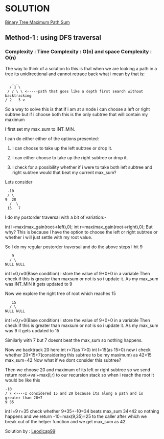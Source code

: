 # SOLUTION

[Binary Tree Maximum Path Sum](https://leetcode.com/problems/binary-tree-level-order-traversal/)

## Method-1 : using DFS traversal

### Complexity : Time Complexity : O(n) and space Complexity : O(n)

The way to think of a solution to this is that when we are looking a path in a tree its
unidirectional and cannot retrace back what i mean by that is:

```
   _ _
  / 1 \
 / / \ \ <-----path that goes like a depth first search without backtracking
/ 2   3 v

```

So a way to solve this is that if i am at a node i can choose a left or right
subtree but if i choose both this is the only subtree that will contain my maximum

I first set my max_sum to INT_MIN.

I can do either either of the options presented:

1. I can choose to take up the left subtree or drop it.

2. I can either choose to take up the right subtree or drop it.

3. I check for a possibility whether if i were to take both left subtree
   and right subtree would that beat my current max_sum?

Lets consider

```
 -10
 / \
9  20
  /  \
 15   7

```

I do my postorder traversal with a bit of variation:-

int l=max(max_gain(root->left),0);
int r=max(max_gain(root->right),0);
But why?
This is because I have the option to choose the left or right subtree or whether i will just settle with my root value.

So I do my regular postorder traversal and do the above steps
I hit 9

```
   9
  / \
NULL NULL

```

int l=0,r=0(Base condition)
i store the value of 9+0+0 in a variable
Then check if this is greater than maxsum or not is so i update it.
As my max_sum was INT_MIN it gets updated to 9

Now we explore the right tree of root which reaches 15

```
   15
  / \
NULL NULL

```

int l=0,r=0(Base condition)
i store the value of 9+0+0 in a variable
Then check if this is greater than maxsum or not is so i update it.
As my max_sum was 9 it gets updated to 15

Similarly with 7 but 7 doesnt beat the max_sum so nothing happens.

Now we backtrack 20
here int r=7(as 7>0)
int l=15(as 15>0)
now i check whether 20+15+7(considering this subtree to be my maximum)
as 42>15 max_sum=42
Now what if we dont consider this subtree?

Then we choose 20 and maximum of its left or right subtree
so we send return root->val+max(l,r) to our recursion stack
so when i reach the root it would be like this

```
-10
/ \ <----I considered 15 and 20 because its along a path and is greater than 20+7
9 35

```

int l=9
r=35
check whether 9+35+-10=34 beats max_sum
34<42 so nothing happens and we return -10+max(9,35)=25 to the caller after which we break
out of the helper function and we get max_sum as 42.

Solution by : [Leodicap99](https://leetcode.com/u/Leodicap99/)
